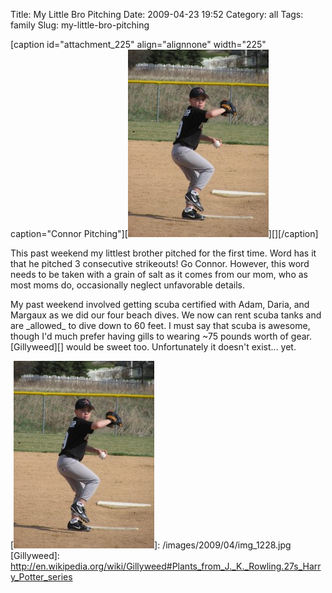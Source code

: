 Title: My Little Bro Pitching
Date: 2009-04-23 19:52
Category: all
Tags: family
Slug: my-little-bro-pitching

[caption id="attachment\_225" align="alignnone" width="225"
caption="Connor Pitching"][![Connor Pitching][]][][/caption]

This past weekend my littlest brother pitched for the first time. Word
has it that he pitched 3 consecutive strikeouts! Go Connor. However,
this word needs to be taken with a grain of salt as it comes from our
mom, who as most moms do, occasionally neglect unfavorable details.

My past weekend involved getting scuba certified with Adam, Daria, and
Margaux as we did our four beach dives. We now can rent scuba tanks and
are \_allowed\_ to dive down to 60 feet. I must say that scuba is
awesome, though I'd much prefer having gills to wearing \~75 pounds
worth of gear. [Gillyweed][] would be sweet too. Unfortunately it
doesn't exist... yet.

  [Connor Pitching]: /images/2009/04/img_1228-225x300.jpg
    "Connor Pitching"
  [![Connor Pitching][]]: /images/2009/04/img_1228.jpg
  [Gillyweed]: http://en.wikipedia.org/wiki/Gillyweed#Plants_from_J._K._Rowling.27s_Harry_Potter_series
